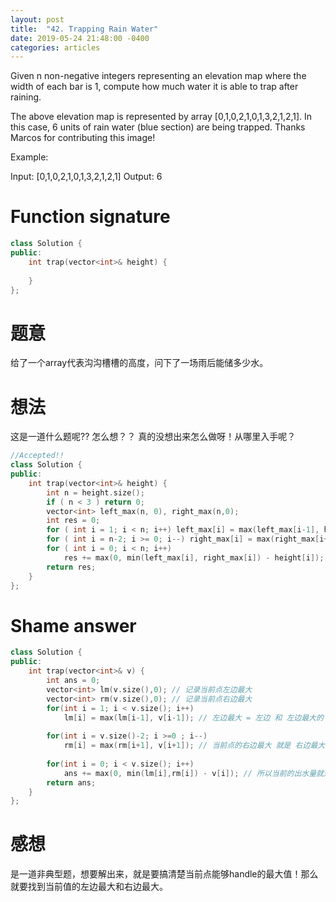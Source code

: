 ```yaml
---
layout: post
title:  "42. Trapping Rain Water"
date: 2019-05-24 21:48:00 -0400
categories: articles
---
```

Given n non-negative integers representing an elevation map where the width of each bar is 1, compute how much water it is able to trap after raining.

The above elevation map is represented by array [0,1,0,2,1,0,1,3,2,1,2,1]. In this case, 6 units of rain water (blue section) are being trapped. Thanks Marcos for contributing this image!

Example:

Input: [0,1,0,2,1,0,1,3,2,1,2,1]
Output: 6

# Function signature
```c++
class Solution {
public:
    int trap(vector<int>& height) {
        
    }
};
```
# 题意
给了一个array代表沟沟槽槽的高度，问下了一场雨后能储多少水。
# 想法
这是一道什么题呢?? 怎么想？？ 真的没想出来怎么做呀！从哪里入手呢？

```c++
//Accepted!!
class Solution {
public:
    int trap(vector<int>& height) {
        int n = height.size();
        if ( n < 3 ) return 0;
        vector<int> left_max(n, 0), right_max(n,0);
        int res = 0;
        for ( int i = 1; i < n; i++) left_max[i] = max(left_max[i-1], height[i-1]);
        for ( int i = n-2; i >= 0; i--) right_max[i] = max(right_max[i+1], height[i+1]);
        for ( int i = 0; i < n; i++)
            res += max(0, min(left_max[i], right_max[i]) - height[i]);
        return res;
    }
};
```
# Shame answer
```c++
class Solution {
public:
    int trap(vector<int>& v) {
        int ans = 0;
        vector<int> lm(v.size(),0); // 记录当前点左边最大
        vector<int> rm(v.size(),0); // 记录当前点右边最大
        for(int i = 1; i < v.size(); i++) 
            lm[i] = max(lm[i-1], v[i-1]); // 左边最大 = 左边 和 左边最大的 max
        
        for(int i = v.size()-2; i >=0 ; i--) 
            rm[i] = max(rm[i+1], v[i+1]); // 当前点的右边最大 就是 右边最大 和 右边的值
        
        for(int i = 0; i < v.size(); i++)
            ans += max(0, min(lm[i],rm[i]) - v[i]); // 所以当前的出水量就是左边最大和右边最大的最小值 减去当前值。
        return ans;
    }
};
```
# 感想
是一道非典型题，想要解出来，就是要搞清楚当前点能够handle的最大值！那么就要找到当前值的左边最大和右边最大。